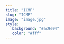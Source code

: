 ```yaml
---
title: "ICMP"
slug: "ICMP"
image: "image.jpg"
style:
   background: "#ac9e94"
   color: "#fff"
---
```


